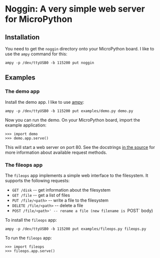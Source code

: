 # Noggin: A very simple web server for MicroPython

## Installation

You need to get the `noggin` directory onto your MicroPython board.  I
like to use the `ampy` command for this:

    ampy -p /dev/ttyUSB0 -b 115200 put noggin

## Examples

### The demo app

Install the demo app. I like to use [ampy][]:

[ampy]: https://github.com/adafruit/ampy

    ampy -p /dev/ttyUSB0 -b 115200 put examples/demo.py demo.py

Now you can run the demo.  On your MicroPython board, import the
example application:

    >>> import demo
    >>> demo.app.serve()

This will start a web server on port 80.  See the docstrings 
[in the source][] for more information about available request
methods.

[in the source]: examples/demo.py

###  The fileops app

The `fileops` app implements a simple web interface to the filesystem.
It supports the following requests:

- `GET /disk` -- get information about the filesystem
- `GET /file` -- get a list of files
- `PUT /file/<path>` -- write a file to the filesystem
- `DELETE /file/<path>` -- delete a file
- `POST /file/<path>' -- rename a file (new filename is `POST` body)

To install the `fileops` app:

    ampy -p /dev/ttyUSB0 -b 115200 put examples/fileops.py fileops.py

To run the `fileops` app:

    >>> import fileops
    >>> fileops.app.serve()
